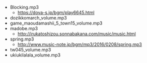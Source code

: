 - Blocking.mp3
    - https://dova-s.jp/bgm/play6645.html
- dozikkomarch_volume.mp3
- game_maoudamashii_5_town15_volume.mp3
- madobe.mp3
    - http://irukatoshizou.sonnabakana.com/music/music.html
- spring.mp3
    - http://www.music-note.jp/bgm/mp3/2016/0208/spring.mp3
- tw045_volume.mp3
- ukiukilalala_volume.mp3

